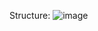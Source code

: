 Structure:
![image](https://user-images.githubusercontent.com/7128338/150911591-17aec5dc-44c6-4aa8-9f33-190b7314135e.png)
